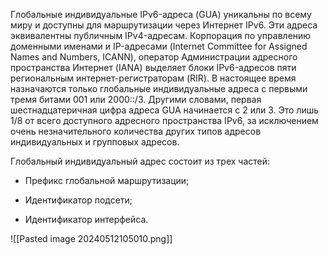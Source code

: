Глобальные индивидуальные IPv6-адреса (GUA) уникальны по всему миру и доступны для маршрутизации через Интернет IPv6. Эти адреса эквивалентны публичным IPv4-адресам. Корпорация по управлению доменными именами и IP-адресами (Internet Committee for Assigned Names and Numbers, ICANN), оператор Администрации адресного пространства Интернет (IANA) выделяет блоки IPv6-адресов пяти региональным интернет-регистраторам (RIR). В настоящее время назначаются только глобальные индивидуальные адреса с первыми тремя битами 001 или 2000::/3. Другими словами, первая шестнадцатеричная цифра адреса GUA начинается с 2 или 3. Это лишь 1/8 от всего доступного адресного пространства IPv6, за исключением очень незначительного количества других типов адресов индивидуальных и групповых адресов.

Глобальный индивидуальный адрес состоит из трех частей:

- Префикс глобальной маршрутизации;

- Идентификатор подсети;

- Идентификатор интерфейса.

![[Pasted image 20240512105010.png]]